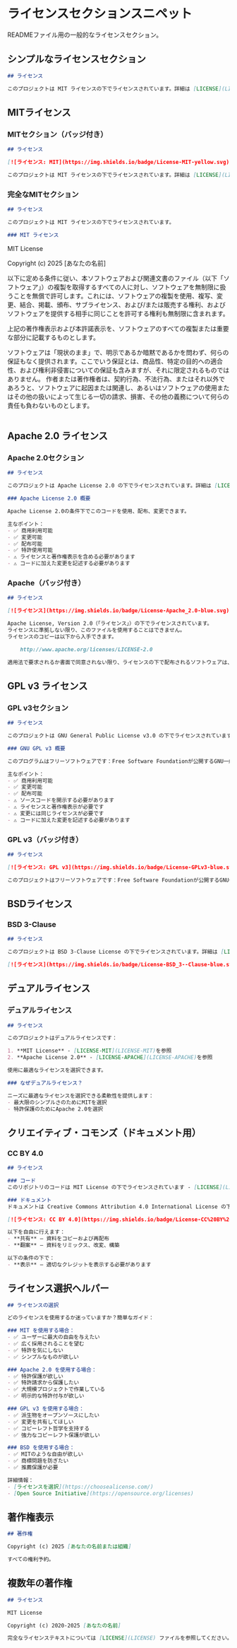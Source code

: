 # ライセンスセクションスニペット

READMEファイル用の一般的なライセンスセクション。

## シンプルなライセンスセクション

```markdown
## ライセンス

このプロジェクトは MIT ライセンスの下でライセンスされています。詳細は [LICENSE](LICENSE) ファイルを参照してください。
```

## MITライセンス

### MITセクション（バッジ付き）
```markdown
## ライセンス

[![ライセンス: MIT](https://img.shields.io/badge/License-MIT-yellow.svg)](https://opensource.org/licenses/MIT)

このプロジェクトは MIT ライセンスの下でライセンスされています。詳細は [LICENSE](LICENSE) ファイルを参照してください。
```

### 完全なMITセクション
```markdown
## ライセンス

このプロジェクトは MIT ライセンスの下でライセンスされています。

### MIT ライセンス

```
MIT License

Copyright (c) 2025 [あなたの名前]

以下に定める条件に従い、本ソフトウェアおよび関連文書のファイル（以下「ソフトウェア」）の複製を取得するすべての人に対し、ソフトウェアを無制限に扱うことを無償で許可します。これには、ソフトウェアの複製を使用、複写、変更、結合、掲載、頒布、サブライセンス、および/または販売する権利、およびソフトウェアを提供する相手に同じことを許可する権利も無制限に含まれます。

上記の著作権表示および本許諾表示を、ソフトウェアのすべての複製または重要な部分に記載するものとします。

ソフトウェアは「現状のまま」で、明示であるか暗黙であるかを問わず、何らの保証もなく提供されます。ここでいう保証とは、商品性、特定の目的への適合性、および権利非侵害についての保証も含みますが、それに限定されるものではありません。 作者または著作権者は、契約行為、不法行為、またはそれ以外であろうと、ソフトウェアに起因または関連し、あるいはソフトウェアの使用またはその他の扱いによって生じる一切の請求、損害、その他の義務について何らの責任も負わないものとします。
```
```

## Apache 2.0 ライセンス

### Apache 2.0セクション
```markdown
## ライセンス

このプロジェクトは Apache License 2.0 の下でライセンスされています。詳細は [LICENSE](LICENSE) ファイルを参照してください。

### Apache License 2.0 概要

Apache License 2.0の条件下でこのコードを使用、配布、変更できます。

主なポイント：
- ✅ 商用利用可能
- ✅ 変更可能
- ✅ 配布可能
- ✅ 特許使用可能
- ⚠️ ライセンスと著作権表示を含める必要があります
- ⚠️ コードに加えた変更を記述する必要があります
```

### Apache（バッジ付き）
```markdown
## ライセンス

[![ライセンス](https://img.shields.io/badge/License-Apache_2.0-blue.svg)](https://opensource.org/licenses/Apache-2.0)

Apache License, Version 2.0（「ライセンス」）の下でライセンスされています。
ライセンスに準拠しない限り、このファイルを使用することはできません。
ライセンスのコピーは以下から入手できます。

    http://www.apache.org/licenses/LICENSE-2.0

適用法で要求されるか書面で同意されない限り、ライセンスの下で配布されるソフトウェアは、明示または黙示を問わず、いかなる種類の保証または条件もなく、「現状のまま」で配布されます。
```

## GPL v3 ライセンス

### GPL v3セクション
```markdown
## ライセンス

このプロジェクトは GNU General Public License v3.0 の下でライセンスされています。詳細は [LICENSE](LICENSE) ファイルを参照してください。

### GNU GPL v3 概要

このプログラムはフリーソフトウェアです：Free Software Foundationが公開するGNU一般公衆利用許諾書のバージョン3、またはそれ以降のバージョンの条件の下で、再配布および/または変更できます。

主なポイント：
- ✅ 商用利用可能
- ✅ 変更可能
- ✅ 配布可能
- ⚠️ ソースコードを開示する必要があります
- ⚠️ ライセンスと著作権表示が必要です
- ⚠️ 変更には同じライセンスが必要です
- ⚠️ コードに加えた変更を記述する必要があります
```

### GPL v3（バッジ付き）
```markdown
## ライセンス

[![ライセンス: GPL v3](https://img.shields.io/badge/License-GPLv3-blue.svg)](https://www.gnu.org/licenses/gpl-3.0)

このプロジェクトはフリーソフトウェアです：Free Software Foundationが公開するGNU一般公衆利用許諾書のバージョン3の条件の下で、再配布および/または変更できます。
```

## BSDライセンス

### BSD 3-Clause
```markdown
## ライセンス

このプロジェクトは BSD 3-Clause License の下でライセンスされています。詳細は [LICENSE](LICENSE) ファイルを参照してください。

[![ライセンス](https://img.shields.io/badge/License-BSD_3--Clause-blue.svg)](https://opensource.org/licenses/BSD-3-Clause)
```

## デュアルライセンス

### デュアルライセンス
```markdown
## ライセンス

このプロジェクトはデュアルライセンスです：

1. **MIT License** - [LICENSE-MIT](LICENSE-MIT)を参照
2. **Apache License 2.0** - [LICENSE-APACHE](LICENSE-APACHE)を参照

使用に最適なライセンスを選択できます。

### なぜデュアルライセンス？

ニーズに最適なライセンスを選択できる柔軟性を提供します：
- 最大限のシンプルさのためにMITを選択
- 特許保護のためにApache 2.0を選択
```

## クリエイティブ・コモンズ（ドキュメント用）

### CC BY 4.0
```markdown
## ライセンス

### コード
このリポジトリのコードは MIT License の下でライセンスされています - [LICENSE](LICENSE)を参照。

### ドキュメント
ドキュメントは Creative Commons Attribution 4.0 International License の下でライセンスされています。

[![ライセンス: CC BY 4.0](https://img.shields.io/badge/License-CC%20BY%204.0-lightgrey.svg)](https://creativecommons.org/licenses/by/4.0/)

以下を自由に行えます：
- **共有** — 資料をコピーおよび再配布
- **翻案** — 資料をリミックス、改変、構築

以下の条件の下で：
- **表示** — 適切なクレジットを表示する必要があります
```

## ライセンス選択ヘルパー

```markdown
## ライセンスの選択

どのライセンスを使用するか迷っていますか？簡単なガイド：

### MIT を使用する場合：
- ✅ ユーザーに最大の自由を与えたい
- ✅ 広く採用されることを望む
- ✅ 特許を気にしない
- ✅ シンプルなものが欲しい

### Apache 2.0 を使用する場合：
- ✅ 特許保護が欲しい
- ✅ 特許請求から保護したい
- ✅ 大規模プロジェクトで作業している
- ✅ 明示的な特許付与が欲しい

### GPL v3 を使用する場合：
- ✅ 派生物をオープンソースにしたい
- ✅ 変更を共有してほしい
- ✅ コピーレフト哲学を支持する
- ✅ 強力なコピーレフト保護が欲しい

### BSD を使用する場合：
- ✅ MITのような自由が欲しい
- ✅ 商標問題を防ぎたい
- ✅ 推薦保護が必要

詳細情報：
- [ライセンスを選択](https://choosealicense.com/)
- [Open Source Initiative](https://opensource.org/licenses)
```

## 著作権表示

```markdown
## 著作権

Copyright (c) 2025 [あなたの名前または組織]

すべての権利予約。
```

## 複数年の著作権

```markdown
## ライセンス

MIT License

Copyright (c) 2020-2025 [あなたの名前]

完全なライセンステキストについては [LICENSE](LICENSE) ファイルを参照してください。
```
